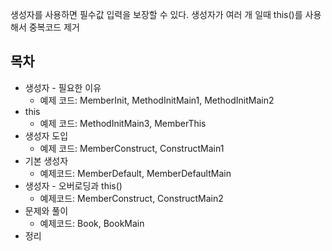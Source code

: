 생성자를 사용하면 필수값 입력을 보장할 수 있다.
생성자가 여러 개 일때 this()를 사용해서 중복코드 제거

## 목차
- 생성자 - 필요한 이유
  - 예제 코드: MemberInit, MethodInitMain1, MethodInitMain2
- this
  - 예제 코드: MethodInitMain3, MemberThis
- 생성자 도입
  - 예제 코드: MemberConstruct, ConstructMain1
- 기본 생성자
  - 예제코드: MemberDefault, MemberDefaultMain
- 생성자 - 오버로딩과 this()
  - 예제코드: MemberConstruct, ConstructMain2
- 문제와 풀이
  - 예제코드: Book, BookMain
- 정리

